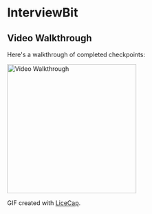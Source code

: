 # InterviewBit

## Video Walkthrough

Here's a walkthrough of completed checkpoints:

<img src='https://user-images.githubusercontent.com/17666583/39973620-dce6fd2c-56d6-11e8-88a6-5b5f2563994d.gif' title='Prework Video Walkthrough' width='300' alt='Video Walkthrough' />

GIF created with [LiceCap](http://www.cockos.com/licecap/).

